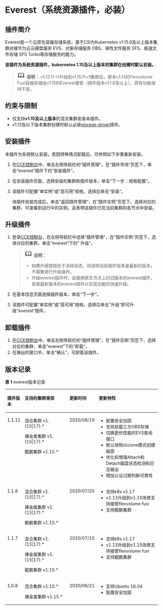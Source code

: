 # Everest（系统资源插件，必装）<a name="cce_01_0066"></a>

## 插件简介<a name="section25311744154917"></a>

Everest是一个云原生容器存储系统，基于CSI为Kubernetes v1.15.6及以上版本集群对接华为云云硬盘服务 EVS、对象存储服务 OBS、弹性文件服务 SFS、极速文件存储 SFS Turbo等存储服务的能力。

**该插件为系统资源插件，kubernetes 1.15及以上版本的集群在创建时默认安装。**

>![](public_sys-resources/icon-note.gif) **说明：** 
>v1.13.11-r1升级到v1.15.11-r1集群后，原本v1.13的Flexvolume Fuxi容器存储由v1.15的Everest接管（插件版本v1.1.6及以上），原有功能保持不变。

## 约束与限制<a name="section202191122814"></a>

-   仅支持**v1.15及以上版本**的混合集群安装本插件。
-   v1.13及以下版本集群创建时默认必装[storage-driver](storage-driver（系统资源插件-必装）.md)插件。

## 安装插件<a name="section168341157155317"></a>

本插件为系统默认安装，若因特殊情况卸载后，可参照如下步骤重新安装。

1.  在[CCE控制台](https://console.huaweicloud.com/cce2.0/?utm_source=helpcenter)中，单击左侧导航栏的“插件管理“，在“插件市场“页签下，单击“everest“插件下的“安装插件“。
2.  在安装插件页面，选择安装的集群和插件版本，单击“下一步：规格配置“。
3.  该插件可配置“单实例“或“高可用“规格，选择后单击“安装“。

    待插件安装完成后，单击“返回插件管理“，在“插件实例“页签下，选择对应的集群，可查看到运行中的实例，这表明该插件已在当前集群的各节点中安装。


## 升级插件<a name="section414918421496"></a>

1.  登录[CCE控制台](https://console.huaweicloud.com/cce2.0/?utm_source=helpcenter)，在左侧导航栏中选择“插件管理“，在“插件实例“页签下，选择对应的集群，单击“everest“下的“ 升级“。

    >![](public_sys-resources/icon-note.gif) **说明：** 
    >-   如果升级按钮处于冻结状态，则说明当前插件版本是最新的版本，不需要进行升级操作。
    >-   升级everest插件时，会替换原先节点上的旧版本的everest插件，安装最新版本的everest插件以实现功能的快速升级。

2.  在基本信息页面选择插件版本，单击“下一步“。
3.  该插件可配置“单实例“或“高可用“规格，选择后单击“升级“即可升级“everest“插件。

## 卸载插件<a name="section610455514114"></a>

1.  在[CCE控制台](https://console.huaweicloud.com/cce2.0/?utm_source=helpcenter)中，单击左侧导航栏的“插件管理“，在“插件实例“页签下，选择对应的集群，单击“everest“下的“卸载“。
2.  在弹出的窗口中，单击“确认“，可卸载该插件。

## 版本记录<a name="section144262219109"></a>

**表 1**  everest版本记录

<a name="table178175952310"></a>
<table><thead align="left"><tr id="row278175916234"><th class="cellrowborder" valign="top" width="11.24%" id="mcps1.2.5.1.1"><p id="p37875972314"><a name="p37875972314"></a><a name="p37875972314"></a>插件版本</p>
</th>
<th class="cellrowborder" valign="top" width="29.68%" id="mcps1.2.5.1.2"><p id="p1178135932311"><a name="p1178135932311"></a><a name="p1178135932311"></a>支持的集群类型</p>
</th>
<th class="cellrowborder" valign="top" width="18.44%" id="mcps1.2.5.1.3"><p id="p178185952316"><a name="p178185952316"></a><a name="p178185952316"></a>更新时间</p>
</th>
<th class="cellrowborder" valign="top" width="40.64%" id="mcps1.2.5.1.4"><p id="p2078175942320"><a name="p2078175942320"></a><a name="p2078175942320"></a>更新特性</p>
</th>
</tr>
</thead>
<tbody><tr id="row7335155311559"><td class="cellrowborder" valign="top" width="11.24%" headers="mcps1.2.5.1.1 "><p id="p1333565320554"><a name="p1333565320554"></a><a name="p1333565320554"></a><span id="ph5273185635515"><a name="ph5273185635515"></a><a name="ph5273185635515"></a>1.1.11</span></p>
</td>
<td class="cellrowborder" valign="top" width="29.68%" headers="mcps1.2.5.1.2 "><p id="p207694410562"><a name="p207694410562"></a><a name="p207694410562"></a>混合集群 v1.(15|17).*</p>
<p id="p117696411564"><a name="p117696411564"></a><a name="p117696411564"></a>裸金属集群 v1.(15|17).*</p>
<p id="p9769840568"><a name="p9769840568"></a><a name="p9769840568"></a>鲲鹏集群 v1.15.*</p>
</td>
<td class="cellrowborder" valign="top" width="18.44%" headers="mcps1.2.5.1.3 "><p id="p8335165335516"><a name="p8335165335516"></a><a name="p8335165335516"></a><span id="ph3380310155610"><a name="ph3380310155610"></a><a name="ph3380310155610"></a>2020/08/19</span></p>
</td>
<td class="cellrowborder" valign="top" width="40.64%" headers="mcps1.2.5.1.4 "><a name="ul1466354565"></a><a name="ul1466354565"></a><ul id="ul1466354565"><li>配置安全加固</li><li>支持挂载三方OBS存储</li><li>切换更优性能的EVS查询接口</li><li>默认快照以clone模式创建磁盘</li><li>优化和增强Attach和Detach磁盘状态检测和日志输出</li><li>增加认证过期判断可靠性</li></ul>
</td>
</tr>
<tr id="row97875912317"><td class="cellrowborder" valign="top" width="11.24%" headers="mcps1.2.5.1.1 "><p id="p32688619116"><a name="p32688619116"></a><a name="p32688619116"></a>1.1.8</p>
</td>
<td class="cellrowborder" valign="top" width="29.68%" headers="mcps1.2.5.1.2 "><p id="p1326813661113"><a name="p1326813661113"></a><a name="p1326813661113"></a>混合集群 v1.(15|17).*</p>
<p id="p1126886131114"><a name="p1126886131114"></a><a name="p1126886131114"></a>裸金属集群 v1.(15|17).*</p>
<p id="p1926817661110"><a name="p1926817661110"></a><a name="p1926817661110"></a>鲲鹏集群 v1.15.*</p>
</td>
<td class="cellrowborder" valign="top" width="18.44%" headers="mcps1.2.5.1.3 "><p id="p17268161112"><a name="p17268161112"></a><a name="p17268161112"></a>2020/07/25</p>
</td>
<td class="cellrowborder" valign="top" width="40.64%" headers="mcps1.2.5.1.4 "><a name="ul1126810651115"></a><a name="ul1126810651115"></a><ul id="ul1126810651115"><li>支持k8s v1.17</li><li>v1.13升级到v1.15场景支持接管flexvolume fuxi</li><li>支持鲲鹏集群</li></ul>
</td>
</tr>
<tr id="row187865919236"><td class="cellrowborder" valign="top" width="11.24%" headers="mcps1.2.5.1.1 "><p id="p82685618110"><a name="p82685618110"></a><a name="p82685618110"></a>1.1.7</p>
</td>
<td class="cellrowborder" valign="top" width="29.68%" headers="mcps1.2.5.1.2 "><p id="p1799412815122"><a name="p1799412815122"></a><a name="p1799412815122"></a>混合集群 v1.(15|17).*</p>
<p id="p12995118141212"><a name="p12995118141212"></a><a name="p12995118141212"></a>裸金属集群 v1.(15|17).*</p>
<p id="p149958851219"><a name="p149958851219"></a><a name="p149958851219"></a>鲲鹏集群 v1.15.*</p>
</td>
<td class="cellrowborder" valign="top" width="18.44%" headers="mcps1.2.5.1.3 "><p id="p1268156101115"><a name="p1268156101115"></a><a name="p1268156101115"></a>2020/07/15</p>
</td>
<td class="cellrowborder" valign="top" width="40.64%" headers="mcps1.2.5.1.4 "><a name="ul926856141116"></a><a name="ul926856141116"></a><ul id="ul926856141116"><li>支持k8s v1.17</li><li>v1.13升级到v1.15场景支持接管flexvolume fuxi</li><li>支持鲲鹏集群</li></ul>
</td>
</tr>
<tr id="row14788592234"><td class="cellrowborder" valign="top" width="11.24%" headers="mcps1.2.5.1.1 "><p id="p1726806111117"><a name="p1726806111117"></a><a name="p1726806111117"></a>1.0.8</p>
</td>
<td class="cellrowborder" valign="top" width="29.68%" headers="mcps1.2.5.1.2 "><p id="p122681366114"><a name="p122681366114"></a><a name="p122681366114"></a>混合集群 v1.15.*</p>
<p id="p026815691118"><a name="p026815691118"></a><a name="p026815691118"></a>裸金属集群 v1.15.*</p>
</td>
<td class="cellrowborder" valign="top" width="18.44%" headers="mcps1.2.5.1.3 "><p id="p1226814618110"><a name="p1226814618110"></a><a name="p1226814618110"></a>2020/06/21</p>
</td>
<td class="cellrowborder" valign="top" width="40.64%" headers="mcps1.2.5.1.4 "><a name="ul1426811651119"></a><a name="ul1426811651119"></a><ul id="ul1426811651119"><li>支持Ubuntu 16.04</li><li>配置安全加固</li></ul>
</td>
</tr>
</tbody>
</table>

